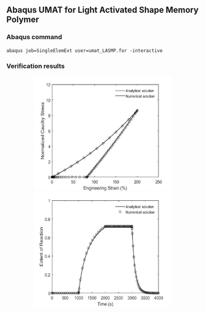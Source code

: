 ## Abaqus UMAT for Light Activated Shape Memory Polymer

### Abaqus command
```
abaqus job=SingleElemExt user=umat_LASMP.for -interactive
```

### Verification results
<div align=center>
<img src="https://github.com/brightfrank1999/abaqus-umat/blob/main/LASMP/img/StrainStressCurve.jpg" width="360" height="300"/><img src="https://github.com/brightfrank1999/abaqus-umat/blob/main/LASMP/img/ExtentofReaction.jpg" width="360" height="300">
</div>
